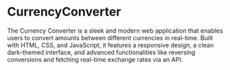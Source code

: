 # CurrencyConverter
The Currency Converter is a sleek and modern web application that enables users to convert amounts between different currencies in real-time. Built with HTML, CSS, and JavaScript, it features a responsive design, a clean dark-themed interface, and advanced functionalities like reversing conversions and fetching real-time exchange rates via an API.
